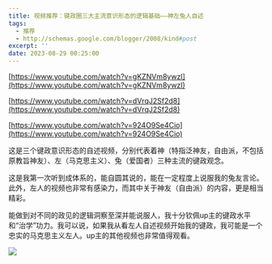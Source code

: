 ```yaml
---
title: 视频推荐：键政圈三大主流意识形态的逻辑基础——神左兔人自述
tags:
  - 推荐
  - http://schemas.google.com/blogger/2008/kind#post
excerpt: ''
date: 2023-08-29 00:25:00
---
```


<!-- more -->
[https://www.youtube.com/watch?v=gKZNVm8ywzI](https://www.youtube.com/watch?v=gKZNVm8ywzI)

[https://www.youtube.com/watch?v=dVrqJ2Sf2d8](https://www.youtube.com/watch?v=dVrqJ2Sf2d8)

[https://www.youtube.com/watch?v=924O9Se4Cio](https://www.youtube.com/watch?v=924O9Se4Cio)

  

这是三个键政意识形态的自述视频，分别代表着神（特指泛神友，自由派，不包括原教旨神友）、左（马克思主义）、兔（爱国者）三种主流的键政观念。

  

这是我第一次听到成体系的，能自圆其说的，能在一定程度上说服我的兔友言论。此外，左人的视频也非常有感染力，而其中关于神友（自由派）的内容，更是相当精彩。

  

能做到对不同的政见的逻辑洞察至深并能说服人，我十分钦佩up主的键政水平和“治学”功力。我可以说，如果我从看左人自述视频开始我的键政，我可能是一个忠实的马克思主义左人。up主的其他视频也非常值得观看。

  

[![](https://blogger.googleusercontent.com/img/a/AVvXsEipmoX7gCiNGtB1Hr9ob5f7jMrlk1RQ1JtyNYC5bqxdhteA2iTk51diGmKiQZR45lItQw9MsloWvwc1ejMPPybsPmo48OMvBds5GvBqHJQ5B61k1Y8ZbM790ppqjygKiqxCkP6rek_2p5n8epMoiC9Iz6qCJ9y-wfMcD1ofpa_FAb2Uww_Z9-rOaaQ7rWM)](https://blogger.googleusercontent.com/img/a/AVvXsEipmoX7gCiNGtB1Hr9ob5f7jMrlk1RQ1JtyNYC5bqxdhteA2iTk51diGmKiQZR45lItQw9MsloWvwc1ejMPPybsPmo48OMvBds5GvBqHJQ5B61k1Y8ZbM790ppqjygKiqxCkP6rek_2p5n8epMoiC9Iz6qCJ9y-wfMcD1ofpa_FAb2Uww_Z9-rOaaQ7rWM)